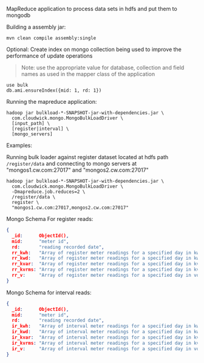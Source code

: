 MapReduce application to process data sets in hdfs and put them to mongodb

Building a assembly jar:

```
mvn clean compile assembly:single
```

Optional: Create index on mongo collection being used to improve the performance of update operations

> Note: use the appropriate value for database, collection and field names as used in the mapper class of the application

```
use bulk
db.ami.ensureIndex({mid: 1, rd: 1})
```


Running the mapreduce application:

```
hadoop jar bulkload-*-SNAPSHOT-jar-with-dependencies.jar \
  com.cloudwick.mongo.MongoBulkLoadDriver \
  [input_path] \
  [register|interval] \
  [mongo_servers]
```

Examples:

Running bulk loader against register dataset located at hdfs path `/register/data` and connecting to mongo servers at "mongos1.cw.com:27017" and "mongos2.cw.com:27017"

```
hadoop jar bulkload-*-SNAPSHOT-jar-with-dependencies.jar \
  com.cloudwick.mongo.MongoBulkLoadDriver \
  -Dmapreduce.job.reduces=2 \
  /register/data \
  register \
  "mongos1.cw.com:27017,mongos2.cw.com:27017"
```

Mongo Schema For register reads:

```json
{
  _id:      ObjectId(),
  mid:      "meter id",
  rd:       "reading recorded date",
  rr_kwh:   "Array of register meter readings for a specified day in kwh",
  rr_kwd:   "Array of register meter readings for a specified day in kwd",
  rr_kvar:  "Array of register meter readings for a specified day in kvar",
  rr_kvrms: "Array of register meter readings for a specified day in kvrms",
  rr_v:     "Array of register meter readings for a specified day in voltage",
}
```

Mongo Schema for interval reads:

```json
{
  _id:      ObjectId(),
  mid:      "meter id",
  rd:       "reading recorded date",
  ir_kwh:   "Array of interval meter readings for a specified day in kwh",
  ir_kwd:   "Array of interval meter readings for a specified day in kwd",
  ir_kvar:  "Array of interval meter readings for a specified day in kvar",
  ir_kvrms: "Array of interval meter readings for a specified day in kvrms",
  ir_v:     "Array of interval meter readings for a specified day in voltage"
}
```
